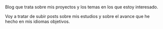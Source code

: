 Blog que trata sobre mis proyectos y los temas en los que estoy interesado.

Voy a tratar de subir posts sobre mis estudios y sobre el avance que he hecho en mis idiomas objetivos.
